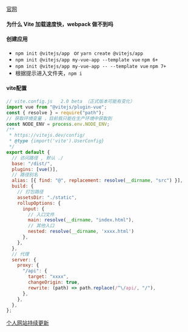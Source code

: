[官网](https://vitejs.dev/)

#### 为什么 Vite 加载速度快，webpack 做不到吗

#### 创建应用

- `npm init @vitejs/app `   or   `yarn create @vitejs/app`
- `npm init @vitejs/app my-vue-app --template vue`   `npm 6+`
- `npm init @vitejs/app my-vue-app -- --template vue`  `npm 7+`
- 根据提示进入文件夹，`npm i`



#### vite配置

```js
// vite.config.js   2.0 beta （正式版本可能有变化）
import vue from "@vitejs/plugin-vue";
const { resolve } = require("path");
// 获取环境变量 ，目前我只能在生产环境中获取到
const NODE_ENV = process.env.NODE_ENV;
/**
 * https://vitejs.dev/config/
 * @type {import('vite').UserConfig}
 */
export default {
  // 访问路径 , 默认 ./
  base: "/dist/",
  plugins: [vue()],
  // 路径别名
  alias: [{ find: "@", replacement: resolve(__dirname, "src") }],
  build: {
    // 打包路径
    assetsDir: "./static",
    rollupOptions: {
      input: {
        // 入口文件
        main: resolve(__dirname, "index.html"),
        // 其他入口
        nested: resolve(__dirname, 'xxxx.html')
      },
    },
  },
  // 代理
  server: {
    proxy: {
      "/api": {
        target: "xxxx",
        changeOrigin: true,
        rewrite: (path) => path.replace(/^\/api/, "/"),
      },
    },
  },
};

```

[个人网站持续更新](http://remons.gitee.io/)